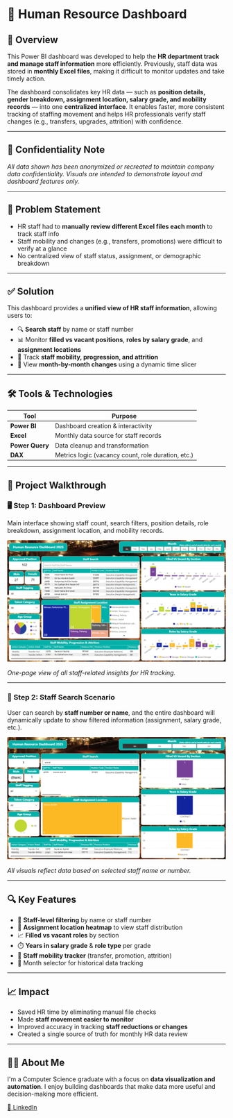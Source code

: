 # 👥 Human Resource Dashboard

## 📌 Overview
This Power BI dashboard was developed to help the **HR department track and manage staff information** more efficiently. Previously, staff data was stored in **monthly Excel files**, making it difficult to monitor updates and take timely action.

The dashboard consolidates key HR data — such as **position details, gender breakdown, assignment location, salary grade, and mobility records** — into one **centralized interface**. It enables faster, more consistent tracking of staffing movement and helps HR professionals verify staff changes (e.g., transfers, upgrades, attrition) with confidence.

---

## 🔐 Confidentiality Note  
*All data shown has been anonymized or recreated to maintain company data confidentiality. Visuals are intended to demonstrate layout and dashboard features only.*

---

## 🎯 Problem Statement  
- HR staff had to **manually review different Excel files each month** to track staff info  
- Staff mobility and changes (e.g., transfers, promotions) were difficult to verify at a glance  
- No centralized view of staff status, assignment, or demographic breakdown  

---

## ✅ Solution  
This dashboard provides a **unified view of HR staff information**, allowing users to:  
- 🔍 **Search staff** by name or staff number  
- 📊 Monitor **filled vs vacant positions**, **roles by salary grade**, and **assignment locations**  
- 🔁 Track **staff mobility, progression, and attrition**  
- 📅 View **month-by-month changes** using a dynamic time slicer  

---

## 🛠 Tools & Technologies

| Tool           | Purpose                                  |
|----------------|------------------------------------------|
| **Power BI**   | Dashboard creation & interactivity       |
| **Excel**      | Monthly data source for staff records    |
| **Power Query**| Data cleanup and transformation          |
| **DAX**        | Metrics logic (vacancy count, role duration, etc.) |

---

## 🧭 Project Walkthrough

### 🖥️ Step 1: Dashboard Preview  
Main interface showing staff count, search filters, position details, role breakdown, assignment location, and mobility records.

<p align="center">
  <img src="sample-screenshots/dashboard-overall.png" alt="HR Dashboard Preview" width="700"/>
</p>

*One-page view of all staff-related insights for HR tracking.*

---

### 🔎 Step 2: Staff Search Scenario  
User can search by **staff number or name**, and the entire dashboard will dynamically update to show filtered information (assignment, salary grade, etc.).

<p align="center">
  <img src="sample-screenshots/dashboard-filter.png" alt="Staff Search Filter" width="700"/>
</p>

*All visuals reflect data based on selected staff name or number.*

---

## 🔍 Key Features

- 👤 **Staff-level filtering** by name or staff number  
- 📌 **Assignment location heatmap** to view staff distribution  
- 📈 **Filled vs vacant roles** by section  
- ⏱️ **Years in salary grade** & **role type** per grade  
- 🔄 **Staff mobility tracker** (transfer, promotion, attrition)  
- 📅 Month selector for historical data tracking  

---

## 📈 Impact

- Saved HR time by eliminating manual file checks  
- Made **staff movement easier to monitor**  
- Improved accuracy in tracking **staff reductions or changes**  
- Created a single source of truth for monthly HR data review  

---

## 🙋‍♀️ About Me  
I'm a Computer Science graduate with a focus on **data visualization and automation**. I enjoy building dashboards that make data more useful and decision-making more efficient.

[🔗 LinkedIn](https://www.linkedin.com/in/ainamardhiah2107/)
